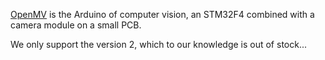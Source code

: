 [OpenMV](https://openmv.io/) is the Arduino of computer vision, an STM32F4
combined with a camera module on a small PCB.

We only support the version 2, which to our knowledge is out of stock...

